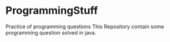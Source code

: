 # ProgrammingStuff
Practice of programming questions
This Repository contain some programming question solved in java.
